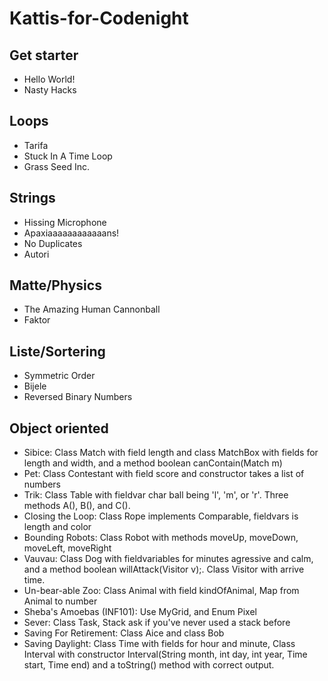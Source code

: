 # Kattis-for-Codenight

## Get starter
* Hello World!
* Nasty Hacks


## Loops
* Tarifa
* Stuck In A Time Loop
* Grass Seed Inc.


## Strings
* Hissing Microphone
* Apaxiaaaaaaaaaaaans!
* No Duplicates
* Autori

## Matte/Physics
* The Amazing Human Cannonball
* Faktor

## Liste/Sortering
* Symmetric Order
* Bijele
* Reversed Binary Numbers


## Object oriented
* Sibice: Class Match with field length and class MatchBox with fields for length and width, and a method boolean canContain(Match m)
* Pet: Class Contestant with field score and constructor takes a list of numbers
* Trik: Class Table with fieldvar char ball being 'l', 'm', or 'r'. Three methods A(), B(), and C().
* Closing the Loop: Class Rope implements Comparable<Rope>, fieldvars is length and color
* Bounding Robots: Class Robot with methods moveUp, moveDown, moveLeft, moveRight
* Vauvau: Class Dog with fieldvariables for minutes agressive and calm, and a method boolean willAttack(Visitor v);. Class Visitor with arrive time.
* Un-bear-able Zoo: Class Animal with field kindOfAnimal, Map from Animal to number
* Sheba's Amoebas (INF101): Use MyGrid<Pixel>, and Enum Pixel
* Sever: Class Task, Stack<Task> ask if you've never used a stack before
* Saving For Retirement: Class Aice and class Bob
* Saving Daylight: Class Time with fields for hour and minute, Class Interval with constructor Interval(String month, int day, int year, Time start, Time end) and a toString() method with correct output.
